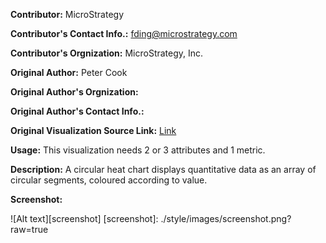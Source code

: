 **Contributor:** MicroStrategy

**Contributor's Contact Info.:** <fding@microstrategy.com>

**Contributor's Orgnization:** MicroStrategy, Inc.

**Original Author:** Peter Cook

**Original Author's Orgnization:**

**Original Author's Contact Info.:** 

**Original Visualization Source Link:** <a href = "http://prcweb.co.uk/lab/circularheat/" target = "_blank">Link</a>

**Usage:** This visualization needs 2 or 3 attributes and 1 metric.

**Description:** A circular heat chart displays quantitative data as an array of circular segments, coloured according to value.

**Screenshot:**

![Alt text][screenshot]
[screenshot]: ./style/images/screenshot.png?raw=true
